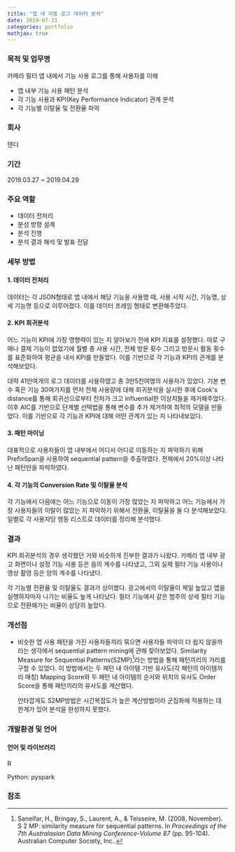 ```yaml
---
title: "앱 내 이동 로그 데이터 분석"
date: 2019-07-31
categories: portfolio
mathjax: true
---
```


### 목적 및 업무명

카메라 필터 앱 내에서 기능 사용 로그를 통해 사용자를 이해

- 앱 내부 기능 사용 패턴 분석 
- 각 기능 사용과 KPI(Key Performance Indicator) 관계 분석
- 각 기능별 이탈율 및 전환율 파악



### 회사

텐디



### 기간

2019.03.27 ~ 2019.04.29



### 주요 역할

- 데이터 전처리
- 분성 방향 설계
- 분석 진행
- 분석 결과 해석 및 발표 전달



### 세부 방법

#### 1. 데이터 전처리

데이터는 각 JSON형태로 앱 내에서 해당 기능을 사용했 때, 사용 시작 시간, 기능명, 상세 기능명 등으로 이루어졌다. 이를 데이터 프레임 형태로 변환해주었다.



#### 2. KPI 회귀분석

어느 기능이 KPI에 가장 영향력이 있는 지 알아보기 전에 KPI 지표를 설정했다. 따로 구매나 결제 기능이 없었기에 월별 총 사용 시간, 전체 방문 횟수 그리고 방문시 활동 횟수를 표준화하여 평균을 내서 KPI를 만들었다. 이를 기반으로 각 기능과 KPI의 관계를 분석해보았다. 

대략 41만여개의 로그 데이터를 사용하였고 총 3만5천여명의 사용자가 있었다. 기본 변수 혹은 기능 30여가지를 먼저 전체 사용량에 대해 회귀분석을 실시한 후에 Cook's distance를 통해 회귀선으로부터 잔차가 크고 influential한 이상치들을 제거해주었다. 이후 AIC를 기반으로 단계별 선택법을 통해 변수를 추가 제거하여 최적의 모델을 만들었다. 이를 기반으로 각 기능과 KPI에 대해 어떤 관계가 있는 지 나타내보았다.



#### 3. 패턴 마이닝

대표적으로 사용자들이 앱 내부에서 어디서 어디로 이동하는 지 파악하기 위해 PrefixSpan을 사용하여 sequential pattern을 추출하였다. 전체에서 20%이상 나타난 패턴만을 파악하였다.



#### 4. 각 기능의 Conversion Rate 및 이탈율 분석

각 기능에서 다음에는 어느 기능으로 이동이 가장 많았는 지 파악하고 어느 기능에서 가장 사용자들의 이탈이 많았는 지 파악하기 위해서 전환율, 이탈율을 둘 다 분석해보았다. 일별로 각 사용자당 행동 리스트로 데이터를 정리해 분석했다.



### 결과

KPI 회귀분석의 경우 생각했던 거와 비슷하게 진부한 결과가 나왔다. 카메라 앱 내부 광고 화면이나 설정 기능 사용 등은 음의 계수를 나타냈고, 그외 실제 필터 기능 사용이나 영상 촬영 등은 양의 계수를 나타냈다.

각 기능별 전환율 및 이탈율도 결과가 상이했다. 광고에서의 이탈율이 제일 높았고 앱을 실행하자마자 나가는 비율도 높게 나타났다. 필터 기능에서 같은 범주의 상세 필터 기능으로 전환해가는 비율이 상당히 높았다.



### 개선점

- 비슷한 앱 사용 패턴을 가진 사용자들끼리 묶으면 사용자들 파악이 더 쉽지 않을까라는 생각에서 sequential pattern mining에 관해 찾아보았다. Similarity Measure for Sequential Patterns(S2MP)[^1]라는 방법을 통해 패턴끼리의 거리를 구할 수 있었다. 이 방법에서는 두 패턴 내 아이템 기반 유사도(각 패턴의 아이템끼리 매칭) Mapping Score와 두 패턴 내 아이템의 순서와 위치의 유사도 Order Score을 통해 패턴끼리의 유사도를 계산했다.

  안타깝게도 S2MP방법은 시간복잡도가 높은 계산방법이라 군집화에 적용하는 데 한계가 있어 분석을 완성하지 못했다.



### 개발환경 및 언어

#### 언어 및 라이브러리

R

Python: pyspark



### 참조

[^1]:Saneifar, H., Bringay, S., Laurent, A., & Teisseire, M. (2008, November). S 2 MP: similarity measure for sequential patterns. In *Proceedings of the 7th Australasian Data Mining Conference-Volume 87* (pp. 95-104). Australian Computer Society, Inc..
